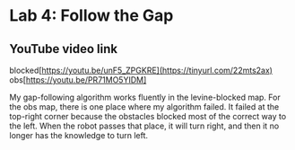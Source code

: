 # Lab 4: Follow the Gap

## YouTube video link
blocked[https://youtu.be/unF5_ZPGKRE](https://tinyurl.com/22mts2ax)
obs[https://youtu.be/PR71MO5YIDM]

My gap-following algorithm works fluently in the levine-blocked map. For the obs map, there is one place where my algorithm failed. It failed at the top-right corner because the obstacles blocked most of the correct way to the left. When the robot passes that place, it will turn right, and then it no longer has the knowledge to turn left.

